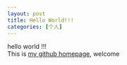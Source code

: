 ```yaml
---
layout: post
title: Hello World!!!
categories: [个人]
---
```


hello world !!!  
This is [my github homepage](https://github.com/sumknot), welcome

